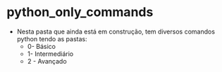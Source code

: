 # python_only_commands
* Nesta pasta que ainda está em construção, tem diversos comandos python tendo as pastas:
  * 0- Básico
  * 1- Intermediário
  * 2 - Avançado
  
